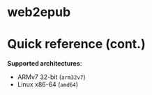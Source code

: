 # web2epub

# Quick reference (cont.)

**Supported architectures**: 	
-	ARMv7 32-bit (`arm32v7`)
-	Linux x86-64 (`amd64`)
